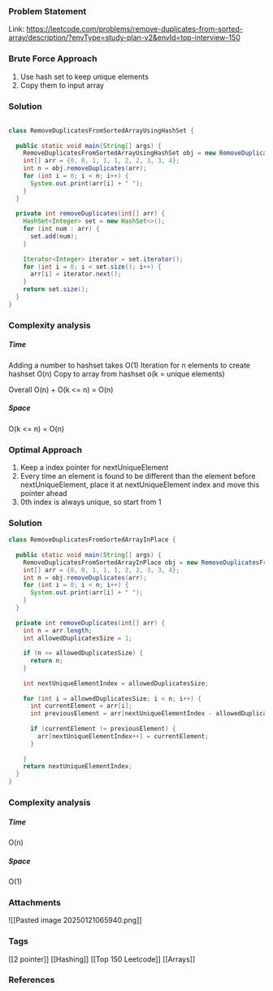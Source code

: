 ### Problem Statement

Link: https://leetcode.com/problems/remove-duplicates-from-sorted-array/description/?envType=study-plan-v2&envId=top-interview-150

### Brute Force Approach
1. Use hash set to keep unique elements
2. Copy them to input array

### Solution
```java
  
class RemoveDuplicatesFromSortedArrayUsingHashSet {  
  
  public static void main(String[] args) {  
    RemoveDuplicatesFromSortedArrayUsingHashSet obj = new RemoveDuplicatesFromSortedArrayUsingHashSet();  
    int[] arr = {0, 0, 1, 1, 1, 2, 2, 3, 3, 4};  
    int n = obj.removeDuplicates(arr);  
    for (int i = 0; i < n; i++) {  
      System.out.print(arr[i] + " ");  
    }  
  }  
  
  private int removeDuplicates(int[] arr) {  
    HashSet<Integer> set = new HashSet<>();  
    for (int num : arr) {  
      set.add(num);  
    }  
  
    Iterator<Integer> iterator = set.iterator();  
    for (int i = 0; i < set.size(); i++) {  
      arr[i] = iterator.next();  
    }  
    return set.size();  
  }  
}
```

### Complexity analysis
##### Time
Adding a number to hashset takes O(1)
Iteration for n elements to create hashset O(n)
Copy to array from hashset o(k = unique elements)

Overall O(n) + O(k <= n) = O(n)

##### Space
O(k <= n) = O(n)

### Optimal Approach
1. Keep a index pointer for nextUniqueElement
2. Every time an element is found to be different than the element before nextUniqueElement, place it at nextUniqueElement index and move this pointer ahead
3. 0th index is always unique, so start from 1

### Solution
```java
class RemoveDuplicatesFromSortedArrayInPlace {  
  
  public static void main(String[] args) {  
    RemoveDuplicatesFromSortedArrayInPlace obj = new RemoveDuplicatesFromSortedArrayInPlace();  
    int[] arr = {0, 0, 1, 1, 1, 2, 2, 3, 3, 4};  
    int n = obj.removeDuplicates(arr);  
    for (int i = 0; i < n; i++) {  
      System.out.print(arr[i] + " ");  
    }  
  }  
  
  private int removeDuplicates(int[] arr) {  
    int n = arr.length;  
    int allowedDuplicatesSize = 1;  
  
    if (n <= allowedDuplicatesSize) {  
      return n;  
    }  
  
    int nextUniqueElementIndex = allowedDuplicatesSize;  
  
    for (int i = allowedDuplicatesSize; i < n; i++) {  
      int currentElement = arr[i];  
      int previousElement = arr[nextUniqueElementIndex - allowedDuplicatesSize];  
  
      if (currentElement != previousElement) {  
        arr[nextUniqueElementIndex++] = currentElement;  
      }  
  
    }  
    return nextUniqueElementIndex;  
  }  
}
```

### Complexity analysis
##### Time
O(n)

##### Space
O(1)

### Attachments
![[Pasted image 20250121065940.png]]

### Tags
[[2 pointer]]
[[Hashing]]
[[Top 150 Leetcode]]
[[Arrays]]

### References